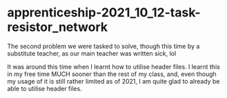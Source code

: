 # apprenticeship-2021_10_12-task-resistor_network
The second problem we were tasked to solve, though this time by a substitute teacher, as our main teacher was written sick, lol

It was around this time when I learnt how to utilise header files. I learnt this in my free time MUCH sooner than the rest of my class, and, even though my usage of it is still rather limited as of 2021, I am quite glad to already be able to utilise header files.
